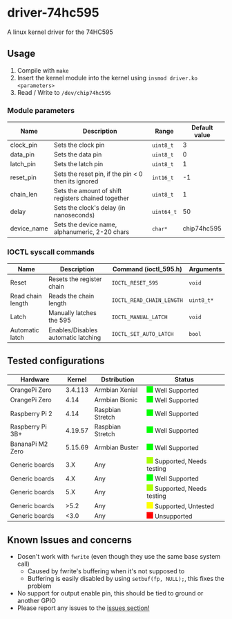 # driver-74hc595

A linux kernel driver for the 74HC595

## Usage

1. Compile with `make`
2. Insert the kernel module into the kernel using `insmod driver.ko <parameters>`
3. Read / Write to `/dev/chip74hc595`

### Module parameters
Name        | Description                                         | Range        | Default value
------------|-----------------------------------------------------|--------------|---------------
clock_pin   | Sets the clock pin                                  | `uint8_t`    | 3
data_pin    | Sets the data pin                                   | `uint8_t`    | 0
latch_pin   | Sets the latch pin                                  | `uint8_t`    | 1
reset_pin   | Sets the reset pin, if the pin < 0 then its ignored | `int16_t`    | -1 
chain_len   | Sets the amount of shift registers chained together | `uint8_t`    | 1
delay       | Sets the clock's delay (in nanoseconds)             | `uint64_t`   | 50
device_name | Sets the device name, alphanumeric, 2-20 chars      | `char*`      | chip74hc595

### IOCTL syscall commands
Name              | Description                         | Command (ioctl_595.h)     | Arguments
------------------|-------------------------------------|---------------------------|-------------
Reset             | Resets the register chain           | `IOCTL_RESET_595`         | `void`
Read chain length | Reads the chain length              | `IOCTL_READ_CHAIN_LENGTH` | `uint8_t*`
Latch             | Manually latches the 595            | `IOCTL_MANUAL_LATCH`      | `void`
Automatic latch   | Enables/Disables automatic latching | `IOCTL_SET_AUTO_LATCH`    | `bool`

## Tested configurations
Hardware         | Kernel   | Dstribution       | Status
-----------------|----------|-------------------|---------------------------------------------------------------------
OrangePi Zero    | 3.4.113  | Armbian Xenial    | ![#00FF00](icons/00FF00_15.png) Well Supported
OrangePi Zero    | 4.14     | Armbian Bionic    | ![#00FF00](icons/00FF00_15.png) Well Supported
Raspberry Pi 2   | 4.14     | Raspbian Stretch  | ![#00FF00](icons/00FF00_15.png) Well Supported
Raspberry Pi 3B+ | 4.19.57  | Raspbian Stretch  | ![#00FF00](icons/00FF00_15.png) Well Supported
BananaPi M2 Zero | 5.15.69  | Armbian Buster    | ![#00FF00](icons/00FF00_15.png) Well Supported
Generic boards   | 3.X      | Any               | ![#00FF00](icons/AAFF00_15.png) Supported, Needs testing
Generic boards   | 4.X      | Any               | ![#00FF00](icons/00FF00_15.png) Well Supported
Generic boards   | 5.X      | Any               | ![#FFFF00](icons/AAFF00_15.png) Supported, Needs testing
Generic boards   | >5.2     | Any               | ![#FF0000](icons/FFFF00_15.png) Supported, Untested
Generic boards   | <3.0     | Any               | ![#FF0000](icons/FF0000_15.png) Unsupported

## Known Issues and concerns
 - Dosen't work with `fwrite` (even though they use the same base system call)
   - Caused by fwrite's buffering when it's not supposed to
   - Buffering is easily disabled by using `setbuf(fp, NULL);`, this fixes the problem
 - No support for output enable pin, this should be tied to ground or another GPIO
 - Please report any issues to the [issues section!](https://github.com/abc123me/driver-74hc595/issues)

